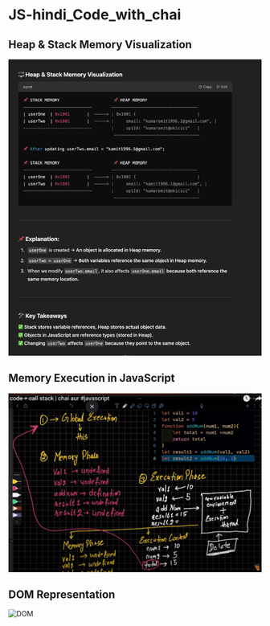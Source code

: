 
# JS-hindi_Code_with_chai
## Heap & Stack Memory Visualization
![Memory Diagram](01_basic/Stack-Heap-js.png)



## Memory Execution in JavaScript
![Memory Execution](memory_execution.jpg)

## DOM Representation
![DOM](DOM.jpg)



